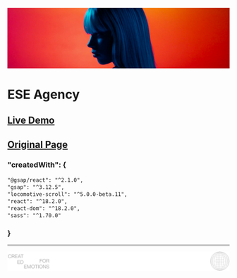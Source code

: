 ![alt text](public/images/ForReadme.jpg)
# ESE Agency
## [Live Demo](https://ese-agency-hero.vercel.app/)

## [Original Page](https://www.eseagency.ch/en)

### "createdWith": {
```
"@gsap/react": "^2.1.0",
"gsap": "^3.12.5",
"locomotive-scroll": "^5.0.0-beta.11",
"react": "^18.2.0",
"react-dom": "^18.2.0",
"sass": "^1.70.0"
```
### }

<hr />

![alt text](public/images/LogoForReadMe.svg)